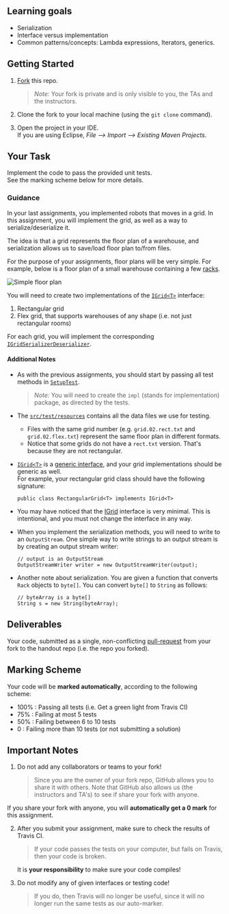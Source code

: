 ## Learning goals

 * Serialization
 * Interface versus implementation
 * Common patterns/concepts: Lambda expressions, Iterators, generics.

## Getting Started

 1. [Fork][github-fork] this repo.

     > _Note:_ Your fork is private and is only visible to you, the TAs and the instructors.

 2. Clone the fork to your local machine (using the `git clone` command).

 3. Open the project in your IDE.       
    If you are using Eclipse, _File --> Import --> Existing Maven Projects_.


## Your Task

Implement the code to pass the provided unit tests.        
See the marking scheme below for more details.

### Guidance

In your last assignments, you implemented robots that moves in a grid.
In this assignment, you will implement the grid, as well as a way to serialize/deserialize it.

The idea is that a grid represents the floor plan of a warehouse, and
serialization allows us to save/load floor plan to/from files.

For the purpose of your assignments, floor plans will be very simple.
For example, below is a floor plan of a small warehouse containing a few
[racks](https://www.bing.com/images/search?q=warehouse+racks&go=Search&qs=n&form=QBILPG&pq=warehouse+racks&sc=8-15&sp=-1&sk=).

![Simple floor plan](https://csc301-fall-2016.github.io/resources/warehouse-floor-plan.png)

You will need to create two implementations of the [`IGrid<T>`][IGrid] interface:

 1. Rectangular grid
 2. Flex grid, that supports warehouses of any shape (i.e. not just rectangular rooms)

For each grid, you will implement the corresponding [`IGridSerializerDeserializer`](/src/main/java/edu/toronto/csc301/grid/IGridSerializerDeserializer.java).


#### Additional Notes

 * As with the previous assignments, you should start by passing all test methods in
 [`SetupTest`](src/test/java/edu/toronto/csc301/SetupTest.java).
   > *Note:* You will need to create the `impl` (stands for implementation) package, as directed by the tests.

 * The [`src/test/resources`](/src/test/resources) contains all the data files we
use for testing.

   * Files with the same grid number (e.g. `grid.02.rect.txt` and `grid.02.flex.txt`)
     represent the same floor plan in different formats.
   * Notice that some grids do not have a `rect.txt` version. That's because they are not rectangular.


 * [`IGrid<T>`][IGrid] is a [generic interface](https://docs.oracle.com/javase/tutorial/extra/generics/simple.html), and your grid implementations should be generic as well.       
   For example, your rectangular grid class should have the following signature:
   ```
   public class RectangularGrid<T> implements IGrid<T>
   ```

 * You may have noticed that the [IGrid<T>][IGrid] interface is very minimal. This is intentional, and you must not change the interface in any way.

 * When you implement the serialization methods, you will need to write
   to an `OutputStream`. One simple way to write strings to an output stream
   is by creating an output stream writer:
   ```
   // output is an OutputStream
   OutputStreamWriter writer = new OutputStreamWriter(output);
   ```

 * Another note about serialization. You are given a function that converts
   `Rack` objects to `byte[]`. You can convert `byte[]` to `String` as follows:
   ```
   // byteArray is a byte[]
   String s = new String(byteArray);
   ```

## Deliverables

Your code, submitted as a single, non-conflicting [pull-request][github-pull-requests] from your fork to the handout repo (i.e. the repo you forked).

## Marking Scheme

Your code will be **marked automatically**, according to the following scheme:

 * 100% : Passing all tests (i.e. Get a green light from Travis CI)
 * 75%  : Failing at most 5 tests
 * 50%  : Failing between 6 to 10 tests
 * 0    : Failing more than 10 tests (or not submitting a solution)


## Important Notes

 1. Do not add any collaborators or teams to your fork!

    > Since you are the owner of your fork repo, GitHub allows you to share it with
others. Note that GitHub also allows us (the instructors and TA's) to see if
share your fork with anyone.

  If you share your fork with anyone, you will **automatically get a 0 mark** for this assignment.

 2. After you submit your assignment, make sure to check the results of Travis CI.

     > If your code passes the tests on your computer, but fails on Travis, then your code is broken.       

    It is **your responsibility** to make sure your code compiles!

 3. Do not modify any of given interfaces or testing code!

    > If you do, then Travis will no longer be useful, since it will no longer run the same tests as our auto-marker.


[IGrid]: /src/main/java/edu/toronto/csc301/grid/IGrid.java "IGrid interface"
[github-guides]: https://guides.github.com/ "GitHub guides"
[github-fork]: https://guides.github.com/activities/forking/ "Guide to GitHub fork"
[github-pull-requests]: https://help.github.com/articles/using-pull-requests/ "Guide to GitHub Pull-Requests"
